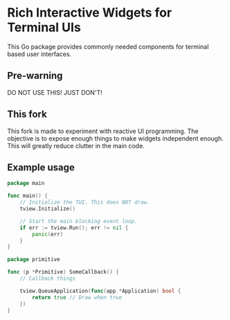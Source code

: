 # Rich Interactive Widgets for Terminal UIs

This Go package provides commonly needed components for terminal based user interfaces.

## Pre-warning

DO NOT USE THIS! JUST DON'T!

## This fork

This fork is made to experiment with reactive UI programming. The objective is to expose enough things to make widgets independent enough. This will greatly reduce clutter in the main code.

## Example usage

```go
package main

func main() {
	// Initialize the TUI. This does NOT draw.
	tview.Initialize()

	// Start the main blocking event loop.
	if err := tview.Run(); err != nil {
		panic(err)
	}
}
```

```go
package primitive

func (p *Primitive) SomeCallback() {
	// Callback things

	tview.QueueApplication(func(app *Application) bool {
		return true // Draw when true
	})
}
```

